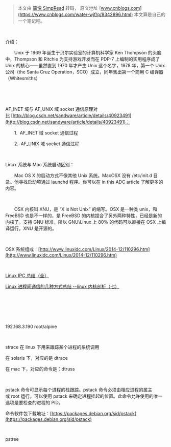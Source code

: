> 本文由 [简悦 SimpRead](http://ksria.com/simpread/) 转码， 原文地址 [www.cnblogs.com](https://www.cnblogs.com/water-wjf/p/8342896.html) 本文算是自己的一个笔记吧。

 

介绍：

　　Unix 于 1969 年诞生于贝尔实验室的计算机科学家 Ken Thompson 的头脑中，Thompson 和 Ritchie 为支持游戏开发而在 PDP-7 上编制的实用程序成了 Unix 的核心——虽然直到 1970 年才产生 Unix 这个名字，1978 年，第一个 Unix 公司（the Santa Cruz Operation，SCO）成立，同年售出第一个商用 C 编译器（Whitesmiths）

 

 

AF_INET 域与 AF_UNIX 域 socket 通信原理对比 [http://blog.csdn.net/sandware/article/details/40923491](http://blog.csdn.net/sandware/article/details/40923491)：

　　1.  AF_INET 域 socket 通信过程

　　2.  AF_UNIX 域 socket 通信过程

 

Linux 系统与 Mac 系统启动区别：

　　Mac OS X 的启动方式不像其他 Unix 系统。MacOSX 没有 /etc/init.d 目录。他寻找启动项通过 launchd 程序。你可以在 in this ADC article 了解更多的内容。

 

　　OSX 内核叫 XNU，是 “X is Not Unix” 的缩写。OSX 是一种类 unix，和 FreeBSD 也是不一样的，是 FreeBSD 的内核捏合了另外两种特性，已经是新的内核了。支持 GNU 标准，所以 GNU\Linux 上 80% 的代码可以直接在 OSX 上编译运行。XNU 是开源的。

 

OSX 系统组成：[http://www.linuxidc.com/Linux/2014-12/110296.htm](http://www.linuxidc.com/Linux/2014-12/110296.htm)

 

[Linux IPC 总结（全）](http://www.cnblogs.com/wangkangluo1/archive/2012/05/14/2498786.html)

[Linux 进程间通信的几种方式总结 --linux 内核剖析（七）](http://blog.csdn.net/gatieme/article/details/50908749)

 

 

 

192.168.3.190 root/alpine

 

strace 在 linux 下用来跟踪某个进程的系统调用

在 solaris 下，对应的是 dtrace

在 mac 下，对应的命令是：dtruss

 

pstack 命令可显示每个进程的栈跟踪。pstack 命令必须由相应进程的属主或 root 运行。可以使用 pstack 来确定进程挂起的位置。此命令允许使用的唯一选项是要检查的进程的 PID。

命令软件包下载地址：[https://packages.debian.org/sid/pstack](https://packages.debian.org/sid/pstack)

 

pstree